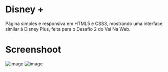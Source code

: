 # Disney +
Página simples e responsiva em HTML5 e CSS3, mostrando uma interface similar à Disney Plus, feita para o Desafio 2 do Vai Na Web. 

# Screenshoot

![image](https://github.com/nathansodre/disney/assets/127889971/8bbff67c-f8eb-489c-87a0-5ff056b3761f)
![image](https://github.com/nathansodre/disney/assets/127889971/51950453-68e2-4e05-901a-f9248383dbf7)

